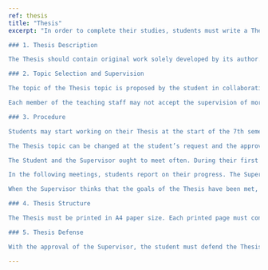 ```yaml
---
ref: thesis
title: "Thesis"
excerpt: "In order to complete their studies, students must write a Thesis and defend it. The Thesis is awarded with 8 or 12 credits on the European Credit Transfer System (ECTS).

### 1. Thesis Description

The Thesis should contain original work solely developed by its author. The purpose of the Thesis is to evaluate the students’ analytical and methodological skills and familiarize them with its subject. The topic of the Thesis must be relevant to the scientific fields covered by the current departmental curriculum. It must be at least 70 pages long. The main parts of the Thesis (i.e., prologue, introduction, main body, conclusions) must be at least 50 pages long, while the rest of the pages should cover the table of contents, index, bibliography and appendixes. Programming code should be part of an appendix.

### 2. Topic Selection and Supervision

The topic of the Thesis topic is proposed by the student in collaboration with a member of the faculty/teaching staff that serves as the Thesis Supervisor. The Supervisor is responsible for approving the topic and guiding the student through the completion of the Thesis. A Committee comprising the Supervisor and two more members of the teaching staff/faculty must be then established. All Thesis Committees must include at least one faculty member.

Each member of the teaching staff may not accept the supervision of more than four (4) new Theses per academic year.

### 3. Procedure

Students may start working on their Thesis at the start of the 7th semester. The student must submit to the Secretariat the following: a) the Thesis topic b) the Supervisor’s name c) the names of the two other members of the Thesis Committee, which is approved from the Department’s General Assembly. Applications are submitted from 1/10 to 15/11 every year. No application will be accepted after this deadline.

The Thesis topic can be changed at the student’s request and the approval of the Supervisor. An application should be submitted to the Secretariat; the change must then be approved by the Department’s General Assembly. The Supervisor can be substituted at the student’s request, requiring serious justification for this demand. An application should be submitted to the Secretariat; the substitution must be approved by Department’s General Assembly. After the Supervisor’s substitution, the student is required to repeat the application procedure for a Thesis topic the next academic year.

The Student and the Supervisor ought to meet often. During their first meetings, they must conclude on the Thesis content and methodology; the student should also prepare a plan on the structure of the Thesis.

In the following meetings, students report on their progress. The Supervisor’s role is to provide general guidelines, make suggestions and pinpoint potential weaknesses. When the Thesis is completed, the student submits a draft to the Supervisor, who reads it and suggests improvements. Based on the Supervisor’s comments and suggestions the students prepare the final form.

When the Supervisor thinks that the goals of the Thesis have been met, he grants the student permission to defend his Thesis. Otherwise, the student must improve on his/her work and resubmit the Thesis to the Supervisor. When the Thesis is approved, the student must issue a copy to each member of his/her Thesis Committee.

### 4. Thesis Structure

The Thesis must be printed in A4 paper size. Each printed page must contain approximately 500 words or 3000 characters (an example of Thesis format can be found attached at the bottom of this page). The Thesis body should be around 25,000 words or 150,000 characters long. The exact Thesis structure should be as follows: (i) blank page, (ii) title page, (iii) prologue, (iv) introduction, (v) main body, (vi) conclusions, (vii) appendices (optional), (viii) bibliography, (ix) indexes (optional), (x) table of contents, (xi) blank page. The Thesis must be submitted in electronic form, giving in both the source code (word document, latex files) and its final form (e.g., .pdf or .ps file). Any programming code that was developed along with the Thesis must also be submitted.

### 5. Thesis Defense

With the approval of the Supervisor, the student must defend the Thesis in front of the Thesis Committee. Students must present their work and answer questions. The date of the defense should preferably be placed during the examination period or the month prior to it. Each member of the Committee awards a grade; the average of the three grades is immediately announced to the student and notified on paper to the Secretariat. Students must submit an application to the Secretariat along with a certificate that a copy of the Thesis, signed by the Thesis Committee, is delivered to the Library. The Library maintains indexed records of authors and Thesis topics. Theses are not available for borrowing but can be read inside the library. Copies of a Thesis in whole or in part can be made only with the written authorization of the author."

---
```

